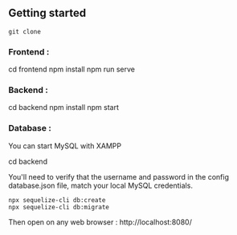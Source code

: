 

## Getting started

`git clone `

### Frontend :


cd frontend
npm install 
npm run serve


### Backend :


cd backend
npm install
npm start


### Database :

You can start MySQL with XAMPP


cd backend


You'll need to verify that the username and password in the config database.json file, match your local MySQL credentials.

```
npx sequelize-cli db:create
npx sequelize-cli db:migrate
```

Then open on any web browser : http://localhost:8080/





